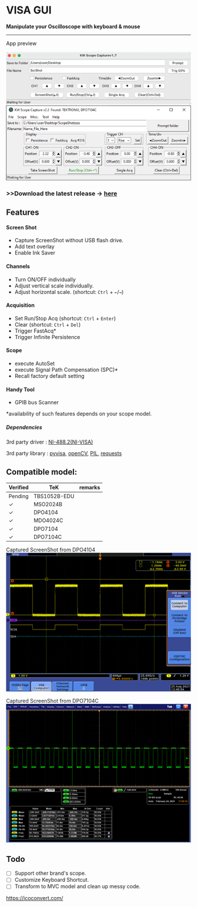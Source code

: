 # VISA GUI
**Manipulate your Oscilloscope with keyboard & mouse**

---

App preview

![mac_GUI screen shot](img/scrshot/macGUIv1.7.png)
![win_GUI screen shot](img/scrshot/v2.3scrshot.png)

### >>Download the latest release -> [here](https://github.com/kw81634dr/VISAGUI/releases)

## Features

#### Screen Shot
* Capture ScreenShot without USB flash drive.
* Add text overlay
* Enable Ink Saver

#### Channels
* Turn ON/OFF individually
* Adjust vertical scale individually.
* Adjust horizontal scale. (shortcut: `Ctrl` + `←`/`→`)

#### Acquisition
* Set Run/Stop Acq (shortcut: `Ctrl` + `Enter`)
* Clear (shortcut: `Ctrl` + `Del`)
* Trigger FastAcq*
* Trigger Infinite Persistence

#### Scope
* execute AutoSet
* execute Signal Path Compensation (SPC)*
* Recall factory default setting

#### Handy Tool
* GPIB bus Scanner

*availability of such features depends on your scope model.

##### Dependencies
3rd party driver : [NI-488.2(NI-VISA)](https://www.ni.com/en-us/support/downloads/drivers/download.ni-488-2.html#306147)

3rd party library : [pyvisa](https://pypi.org/project/PyVISA/),
[openCV](https://pypi.org/project/opencv-python/),
[PIL](https://pypi.org/project/Pillow/),
[requests](https://pypi.org/project/requests/)

## Compatible model:

|Verified| TeK           | remarks  |
|--------|---------------|---|
|Pending | TBS1052B-EDU  |   |
|&check; | MSO2024B      |   |
|&check; | DPO4104       |   |
|&check; | MDO4024C      |   |
|&check; | DPO7104       |   |
|&check; | DPO7104C      |   |

Captured ScreenShot from DPO4104
![Scope screen shot](img/scrshot/DPO4104.png)

Captured ScreenShot from DPO7104C
![Scope screen shot](img/scrshot/test.png)

## Todo
- [ ] Support other brand's scope.
- [ ] Customize Keyboard Shortcut.
- [ ] Transform to MVC model and clean up messy code.

https://icoconvert.com/